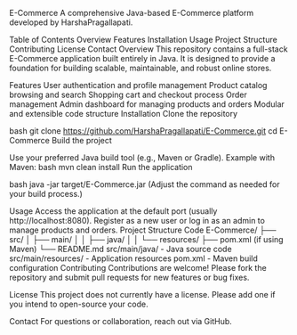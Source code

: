 E-Commerce
A comprehensive Java-based E-Commerce platform developed by HarshaPragallapati.

Table of Contents
Overview
Features
Installation
Usage
Project Structure
Contributing
License
Contact
Overview
This repository contains a full-stack E-Commerce application built entirely in Java. It is designed to provide a foundation for building scalable, maintainable, and robust online stores.

Features
User authentication and profile management
Product catalog browsing and search
Shopping cart and checkout process
Order management
Admin dashboard for managing products and orders
Modular and extensible code structure
Installation
Clone the repository

bash
git clone https://github.com/HarshaPragallapati/E-Commerce.git
cd E-Commerce
Build the project

Use your preferred Java build tool (e.g., Maven or Gradle).
Example with Maven:
bash
mvn clean install
Run the application

bash
java -jar target/E-Commerce.jar
(Adjust the command as needed for your build process.)

Usage
Access the application at the default port (usually http://localhost:8080).
Register as a new user or log in as an admin to manage products and orders.
Project Structure
Code
E-Commerce/
├── src/
│   ├── main/
│   │   ├── java/
│   │   └── resources/
├── pom.xml (if using Maven)
└── README.md
src/main/java/ - Java source code
src/main/resources/ - Application resources
pom.xml - Maven build configuration
Contributing
Contributions are welcome! Please fork the repository and submit pull requests for new features or bug fixes.

License
This project does not currently have a license. Please add one if you intend to open-source your code.

Contact
For questions or collaboration, reach out via GitHub.

